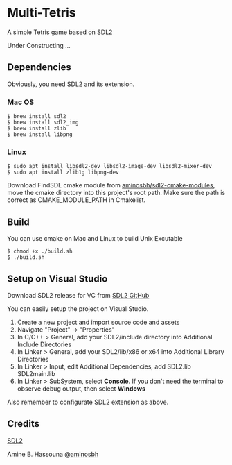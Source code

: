 # Multi-Tetris
A simple Tetris game based on SDL2

Under Constructing ...

## Dependencies
Obviously, you need SDL2 and its extension. 
### Mac OS
~~~shell
$ brew install sdl2
$ brew install sdl2_img
$ brew install zlib
$ brew install libpng
~~~
### Linux
~~~shell
$ sudo apt install libsdl2-dev libsdl2-image-dev libsdl2-mixer-dev
$ sudo apt install zlib1g libpng-dev
~~~

Download FindSDL cmake module from [aminosbh/sdl2-cmake-modules](https://github.com/aminosbh/sdl2-cmake-modules), move the cmake directory into this project's root path. Make sure the path is correct as CMAKE_MODULE_PATH in Cmakelist.

## Build
You can use cmake on Mac and Linux to build Unix Excutable
~~~
$ chmod +x ./build.sh
$ ./build.sh
~~~

## Setup on Visual Studio
Download SDL2 release for VC from [SDL2 GitHub](https://github.com/libsdl-org/SDL/releases/tag/release-2.24.0)

You can easily setup the project on Visual Studio. 

1. Create a new project and import source code and assets
2. Navigate "Project" -> "Properties"
3. In C/C++ > General, add your SDL2/include directory into Additional Include Directories
4. In Linker > General, add your SDL2/lib/x86 or x64 into Additional Library Directories
5. In Linker > Input, edit Additional Dependencies, add SDL2.lib SDL2main.lib
6. In Linker > SubSystem, select **Console**. If you don't need the terminal to observe debug output, then select **Windows**

Also remember to configurate SDL2 extension as above.

## Credits
[SDL2](https://github.com/libsdl-org)

Amine B. Hassouna [@aminosbh](https://gitlab.com/aminosbh)